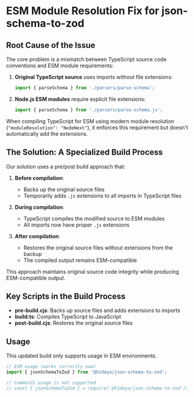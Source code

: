# ESM Module Resolution Fix for json-schema-to-zod

## Root Cause of the Issue

The core problem is a mismatch between TypeScript source code conventions and ESM module requirements:

1. **Original TypeScript source** uses imports without file extensions:
   ```typescript
   import { parseSchema } from './parsers/parse-schema';
   ```

2. **Node.js ESM modules** require explicit file extensions:
   ```javascript
   import { parseSchema } from './parsers/parse-schema.js';
   ```

When compiling TypeScript for ESM using modern module resolution (`"moduleResolution": "NodeNext"`), it enforces this requirement but doesn't automatically add the extensions.

## The Solution: A Specialized Build Process

Our solution uses a pre/post build approach that:

1. **Before compilation**:
   - Backs up the original source files
   - Temporarily adds `.js` extensions to all imports in TypeScript files

2. **During compilation**:
   - TypeScript compiles the modified source to ESM modules
   - All imports now have proper `.js` extensions

3. **After compilation**:
   - Restores the original source files without extensions from the backup
   - The compiled output remains ESM-compatible

This approach maintains original source code integrity while producing ESM-compatible output.

## Key Scripts in the Build Process

- **pre-build.cjs**: Backs up source files and adds extensions to imports
- **build:ts**: Compiles TypeScript to JavaScript
- **post-build.cjs**: Restores the original source files

## Usage

This updated build only supports usage in ESM environments.

```javascript
// ESM usage (works correctly now)
import { jsonSchemaToZod } from '@h1deya/json-schema-to-zod';

// CommonJS usage is not supported
// const { jsonSchemaToZod } = require('@h1deya/json-schema-to-zod');
```
